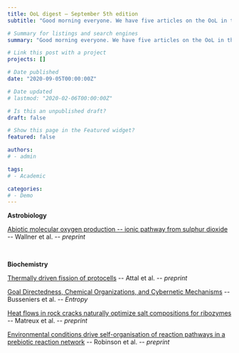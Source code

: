 ```yaml
---
title: OoL digest — September 5th edition
subtitle: "Good morning everyone. We have five articles on the OoL in this week’s digest. In astrobiology, Wallner reports on an abiotic pathway for $O_2$ production that could be a major source in exoplanetary atmospheres. In biochemistry, Attal suggests a temperature-driven mechanism for protocell fission, Busseniers suggests a new model called Chemical Organization Theory to account for prebiotic network formation, Matreux analyzes ion balancing mechanisms that promote RNA folding, and Robinson examines self-organization processes through varying environmental conditions. Enjoy!"

# Summary for listings and search engines
summary: "Good morning everyone. We have five articles on the OoL in this week’s digest. In astrobiology, Wallner reports on an abiotic pathway for $O_2$ production that could be a major source in exoplanetary atmospheres. In biochemistry, Attal suggests a temperature-driven mechanism for protocell fission, Busseniers suggests a new model called Chemical Organization Theory to account for prebiotic network formation, Matreux analyzes ion balancing mechanisms that promote RNA folding, and Robinson examines self-organization processes through varying environmental conditions. Enjoy!"

# Link this post with a project
projects: []

# Date published
date: "2020-09-05T00:00:00Z"

# Date updated
# lastmod: "2020-02-06T00:00:00Z"

# Is this an unpublished draft?
draft: false

# Show this page in the Featured widget?
featured: false

authors:
# - admin

tags:
# - Academic

categories:
# - Demo
---
```


**Astrobiology**

[Abiotic molecular oxygen production -- ionic pathway from sulphur dioxide](http://arxiv.org/abs/2108.12672) -- Wallner et al. -- *preprint*

<br>

**Biochemistry**

[Thermally driven fission of protocells](https://doi.org/10.1016/j.bpj.2021.08.020) -- Attal et al. -- *preprint*

[Goal Directedness, Chemical Organizations, and Cybernetic Mechanisms](https://doi.org/10.3390/e23081039) -- Busseniers et al. -- *Entropy*

[Heat flows in rock cracks naturally optimize salt compositions for ribozymes](https://doi.org/10.1038/s41557-021-00772-5) -- Matreux et al. -- *preprint*

[Environmental conditions drive self-organisation of reaction pathways in a prebiotic reaction network](https://doi.org/10.21203/rs.3.rs-775456/v1) -- Robinson et al. -- *preprint*
